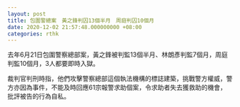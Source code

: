 ```yaml
---
layout: post
title: 包圍警總案　黃之鋒判囚13個半月　周庭判囚10個月
date: 2020-12-02 21:57:48.000000000 +08:00
categories: rthk
---
```


去年6月21日包圍警察總部案，黃之鋒被判監13個半月、林朗彥判監7個月，周庭判監10個月，3人都要即時入獄。

裁判官判刑時指，他們攻擊警察總部這個執法機構的標誌建築，挑戰警方權威，警方亦因為事件，不能及時回應61宗報警求助個案，令求助者失去獲救助的機會，批評被告的行為自私。
